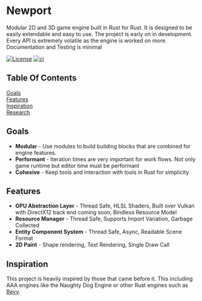 # Newport
Modular 2D and 3D game engine built in Rust for Rust. It is designed to be easily extendable and easy to use. The project is early on in development. Every API is extremely volatile as the engine is worked on more. Documentation and Testing is minimal

[![License](https://img.shields.io/badge/License-Apache%202.0-blue.svg)](https://opensource.org/licenses/Apache-2.0)
[![ci](https://github.com/colbyhall/newport/actions/workflows/ci.yml/badge.svg)](https://github.com/colbyhall/newport/actions/workflows/ci.yml)

## Table Of Contents
[Goals](#goals)<br>
[Features](#features)<br>
[Inspiration](#inspiration)<br>
[Research](https://github.com/colbyhall/newport/RESEARCH.md)<br>

## Goals
* **Modular** - Use modules to build building blocks that are combined for engine features. 
* **Performant** - Iteration times are very important for work flows. Not only game runtime but editor time must be performant
* **Cohesive** - Keep tools and interaction with tools in Rust for simplicity

## Features
* **GPU Abstraction Layer** - Thread Safe, HLSL Shaders, Built over Vulkan with DirectX12 back end coming soon, Bindless Resource Model
* **Resource Manager** - Thread Safe, Supports Import Variation, Garbage Collected
* **Entity Component System** - Thread Safe, Async, Readable Scene Format
* **2D Paint** - Shape rendering, Text Rendering, Single Draw Call

## Inspiration
This project is heavily inspired by those that came before it. This including AAA engines like the Naughty Dog Engine or other Rust engines such as [Bevy](https://github.com/bevyengine/bevy).
